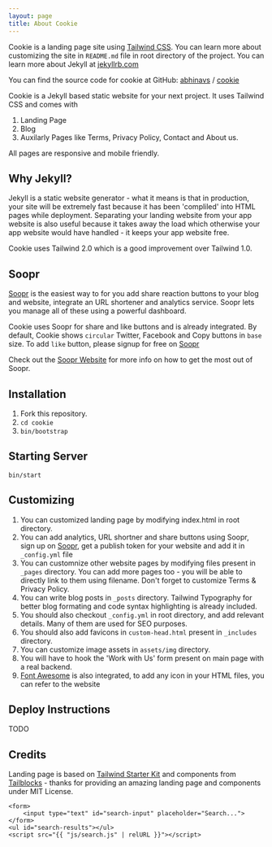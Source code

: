 ```yaml
---
layout: page
title: About Cookie
---
```


Cookie is a landing page site using [Tailwind CSS](https://www.tailwindcss.com/). You can learn more about customizing the site in `README.md` file in root directory of the project. You can learn more about Jekyll  at [jekyllrb.com](https://jekyllrb.com/)

You can find the source code for cookie at GitHub:
[abhinavs](https://github.com/abhinavs) /
[cookie](https://github.com/abhinavs/cookie)

Cookie is a Jekyll based static website for your next project. It uses Tailwind CSS and comes with
1. Landing Page
2. Blog
3. Auxilarly Pages like Terms, Privacy Policy, Contact and About us.

All pages are responsive and mobile friendly.

## Why Jekyll?
Jekyll is a static website generator - what it means is that in production, your site will be extremely fast because it has been 'compliled' into HTML pages while deployment. Separating your landing website from your app website is also useful because it takes away the load which otherwise your app website would have handled - it keeps your app website free.

Cookie uses Tailwind 2.0 which is a good improvement over Tailwind 1.0.

## Soopr
[Soopr][soopr-website] is the easiest way to for you add share reaction buttons to your blog and website, integrate an URL shortener and analytics service. Soopr lets you manage all of these using a powerful dashboard.

Cookie uses Soopr for share and like buttons and is already integrated. By default, Cookie shows `circular` Twitter, Facebook and Copy buttons in `base` size. To add `like` button, please signup for free on [Soopr][soopr-website]

Check out the [Soopr Website][soopr-website] for more info on how to get the most out of Soopr. 


## Installation
1. Fork this repository.
2. `cd cookie`
3. `bin/bootstrap`

## Starting Server
`bin/start`

## Customizing
1. You can customized landing page by modifying index.html in root directory.
2. You can add analytics, URL shortner and share buttons using Soopr, sign up on [Soopr][soopr-website], get a publish token for your website and add it in `_config.yml` file 
3. You can customnize other website pages by modifying files present in `_pages` directory. You can add more pages too - you will be able to directly link to them using filename. Don't forget to customize Terms & Privacy Policy.
4. You can write blog posts in `_posts` directory. Tailwind Typography for better blog formating and code syntax highlighting is already included.
5. You should also checkout `_config.yml` in root directory, and add relevant details. Many of them are used for SEO purposes.
6. You should also add favicons in `custom-head.html` present in `_includes` directory.
7. You can customize image assets in `assets/img` directory.
8. You will have to hook the 'Work with Us' form present on main page with a real backend.
9. [Font Awesome](https://fontawesome.com/) is also integrated, to add any icon in your HTML files, you can refer to the website

## Deploy Instructions
TODO

## Credits
Landing page is based on [Tailwind Starter Kit](https://www.creative-tim.com/learning-lab/tailwind-starter-kit/presentation) and components from [Tailblocks](https://tailblocks.cc/) - thanks for providing an amazing landing page and components under MIT License.


```
<form>
    <input type="text" id="search-input" placeholder="Search...">
</form>
<ul id="search-results"></ul>
<script src="{{ "js/search.js" | relURL }}"></script>

```

[soopr-website]: https://www.soopr.co
